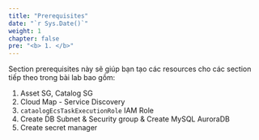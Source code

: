 ```yaml
---
title: "Prerequisites"
date: "`r Sys.Date()`"
weight: 1
chapter: false
pre: "<b> 1. </b>"
---
```


Section prerequisites này sẽ giúp bạn tạo các resources cho các section tiếp theo trong bài lab bao gồm:
1. Asset SG, Catalog SG
2. Cloud Map - Service Discovery
3. `cataologEcsTaskExecutionRole` IAM Role
4. Create DB Subnet & Security group & Create MySQL AuroraDB
5. Create secret manager
